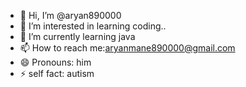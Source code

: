 - 👋 Hi, I’m @aryan890000
- 👀 I’m interested in learning coding..
- 🌱 I’m currently learning java
- 📫 How to reach me:aryanmane890000@gmail.com
- 😄 Pronouns: him
- ⚡ self fact: autism 

<!---
aryan890000/aryan890000 is a ✨ special ✨ repository because its `README.md` (this file) appears on your GitHub profile.
You can click the Preview link to take a look at your changes.
--->
